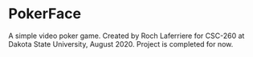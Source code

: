 # PokerFace
A simple video poker game.
Created by Roch Laferriere for CSC-260 at Dakota State University, August 2020.
Project is completed for now.
